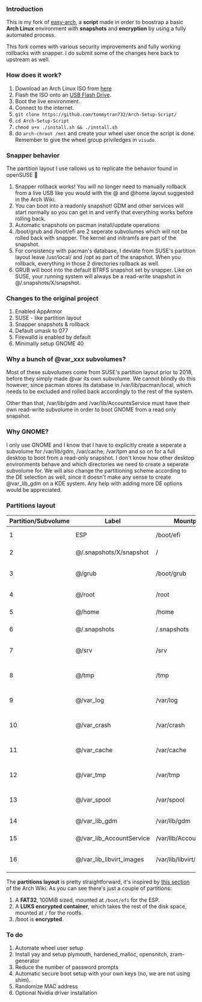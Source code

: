 ### Introduction
This is my fork of [easy-arch](https://github.com/classy-giraffe/easy-arch), a **script** made in order to boostrap a basic **Arch Linux** environment with **snapshots** and **encryption** by using a fully automated process.

This fork comes with various security improvements and fully working rollbacks with snapper. I do submit some of the changes here back to upstream as well.

### How does it work?
1. Download an Arch Linux ISO from [here](https://archlinux.org/download/)
2. Flash the ISO onto an [USB Flash Drive](https://wiki.archlinux.org/index.php/USB_flash_installation_medium).
3. Boot the live environment.
4. Connect to the internet.
5. `git clone https://github.com/tommytran732/Arch-Setup-Script/`
6. `cd Arch-Setup-Script`
7. `chmod u+x ./install.sh && ./install.sh`
8. do `arch-chroot /mnt` and create your wheel user once the script is done. Remember to give the wheel group priviledges in `visudo`.

### Snapper behavior
The partition layout I use rallows us to replicate the behavior found in openSUSE 🦎
1. Snapper rollback <number> works! You will no longer need to manually rollback from a live USB like you would with the @ and @home layout suggested in the Arch Wiki.
2. You can boot into a readonly snapshot! GDM and other services will start normally so you can get in and verify that everything works before rolling back.
3. Automatic snapshots on pacman install/update operations
4. /boot/grub and /boot/efi are 2 seperate subvolumes which will not be rolled back with snapper. The kernel and initramfs are part of the snapshot. 
5. For consistency with pacman's database, I deviate from SUSE's partition layout leave /usr/local/ and /opt as part of the snapshot. When you rollback, everything in those 2 directories rollback as well.
6. GRUB will boot into the default BTRFS snapshot set by snapper. Like on SUSE, your running system will always be a read-write snapshot in @/.snapshots/X/snapshot. 

### Changes to the original project
1. Enabled AppArmor
2. SUSE - like partition layout
3. Snapper snapshots & rollback
4. Default umask to 077
5. Firewalld is enabled by default
6. Minimally setup GNOME 40

### Why a bunch of @var_xxx subvolumes?
Most of these subvolumes come from SUSE's partition layout prior to 2018, before they simply made @var its own subvolume. We cannot blindly do this however, since pacman 
stores its database in /var/lib/pacman/local, which needs to be excluded and rolled back accordingly to the rest of the system.

Other than that, /var/lib/gdm and /var/lib/AccountsService must have their own read-write subvolume in order to boot GNOME from a read only snapshot.

### Why GNOME?
I only use GNOME and I know that I have to explicitly create a seperate a subvolume for /var/lib/gdm, /var/cache, /var/tpm and so on for a full desktop to boot from a read-only snapshot. I don't know how other desktop environments behave and which directories we need to create a seperate subvolume for. We will also change the partitioning scheme according to the DE selection as well, since it doesn't make any sense to create @var_lib_gdm on a KDE system. Any help with adding more DE options would be appreciated.

### Partitions layout 

| Partition/Subvolume | Label                        | Mountpoint               | Notes                       |
|---------------------|------------------------------|--------------------------|-----------------------------|
| 1                   | ESP                          | /boot/efi                | Unencrypted FAT32           |
| 2                   | @/.snapshots/X/snapshot      | /                        | Encrypted BTRFS             |
| 3                   | @/grub                       | /boot/grub               | Encrypted BTRFS (nodatacow) |
| 4                   | @/root                       | /root                    | Encrypted BTRFS             |
| 5                   | @/home                       | /home                    | Encrypted BTRFS             |
| 6                   | @/.snapshots                 | /.snapshots              | Encrypted BTRFS             |
| 7                   | @/srv                        | /srv                     | Encrypted BTRFS (nodatacow) |
| 8                   | @/tmp                        | /tmp                     | Encrypted BTRFS (nodatacow) |
| 9                   | @/var_log                    | /var/log                 | Encrypted BTRFS (nodatacow) |
| 10                  | @/var_crash                  | /var/crash               | Encrypted BTRFS (nodatacow) |
| 11                  | @/var_cache                  | /var/cache               | Encrypted BTRFS (nodatacow) |
| 12                  | @/var_tmp                    | /var/tmp                 | Encrypted BTRFS (nodatacow) |
| 13                  | @/var_spool                  | /var/spool               | Encrypted BTRFS (nodatacow) |
| 14                  | @/var_lib_gdm                | /var/lib/gdm             | Encrypted BTRFS             |
| 15                  | @/var_lib_AccountService     | /var/lib/AccountsService | Encrypted BTRFS             |
| 16                  | @/var_lib_libvirt_images     | /var/lib/libvirt/images  | Encrypted BTRFS (nodatacow) |


The **partitions layout** is pretty straightforward, it's inspired by [this section](https://wiki.archlinux.org/index.php/Dm-crypt/Encrypting_an_entire_system#Btrfs_subvolumes_with_swap) of the Arch Wiki. As you can see there's just a couple of partitions:
1. A **FAT32**, 100MiB sized, mounted at `/boot/efi` for the ESP.
2. A **LUKS encrypted container**, which takes the rest of the disk space, mounted at `/` for the rootfs.
3. /boot is **encrypted**.

### To do
1. Automate wheel user setup
2. Install yay and setup plymouth, hardened_malloc, opensnitch, zram-generator
3. Reduce the number of password prompts
4. Automatic secure boot setup with your own keys (no, we are not using shim).
5. Randomize MAC address
6. Optional Nvidia driver installation 
